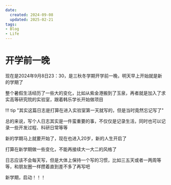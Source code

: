 ```yaml
---
date:
  created: 2024-09-08
  updated: 2025-02-21
tags:
- Blog
- Life
---
```


# 开学前一晚

现在是2024年9月8日23：30，是三秋冬学期开学前一晚，明天早上开始就是新的学期了

<!-- more -->

整个暑假生活经历了一些大的变化，比如从紫金港搬到了玉泉，再者就是加入了求实高等研究院的实验室，跟着韩乐学长开始做项目

!!! tip "其实这篇日志是打算在进入实验室第一天就写的，但是当时竟然忘记写了"

总的来说，写个人日志其实是一件蛮重要的事，不仅仅是记录生活，同时也可以记录一些开发过程、科研日常等等

新的学期马上就要开始了，现在也进入20岁，新的人生开启了

打算在新学期做一些变化，不能再接续大一大二的风格了

日志应该不会每天写，但是大体上保持一个写的习惯，比如三五天或者一两周等等，和朋友圈一样攒着直到差不多了再写吧

新学期，启动！！！
